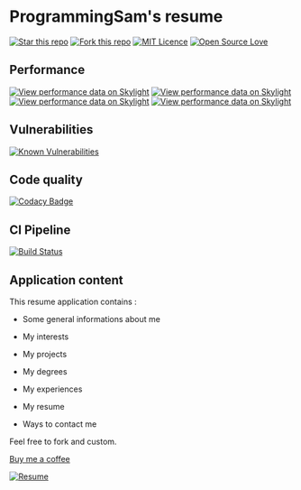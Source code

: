 # ProgrammingSam's resume

[![Star this repo](http://githubbadges.com/star.svg?user=ProgrammingSam&repo=programmingsam-resume&style=flat)](https://github.com/ProgrammingSam/programmingsam-resume)
[![Fork this repo](http://githubbadges.com/fork.svg?user=ProgrammingSam&repo=programmingsam-resume&style=flat)](https://github.com/ProgrammingSam/programmingsam-resume/fork)
[![MIT Licence](https://badges.frapsoft.com/os/mit/mit.png?v=103)](https://opensource.org/licenses/mit-license.php)
[![Open Source Love](https://badges.frapsoft.com/os/v1/open-source.png?v=103)](https://github.com/ellerbrock/open-source-badges/)

## Performance
[![View performance data on Skylight](https://badges.skylight.io/problem/HQf7ZchgF9Qt.svg?token=n05fIOB-nBjlM4GwTR11cAO2VCQTIu4qNyCqjDZQ1Yo)](https://www.skylight.io/app/applications/HQf7ZchgF9Qt)
[![View performance data on Skylight](https://badges.skylight.io/typical/HQf7ZchgF9Qt.svg?token=n05fIOB-nBjlM4GwTR11cAO2VCQTIu4qNyCqjDZQ1Yo)](https://www.skylight.io/app/applications/HQf7ZchgF9Qt)
[![View performance data on Skylight](https://badges.skylight.io/rpm/HQf7ZchgF9Qt.svg?token=n05fIOB-nBjlM4GwTR11cAO2VCQTIu4qNyCqjDZQ1Yo)](https://www.skylight.io/app/applications/HQf7ZchgF9Qt)
[![View performance data on Skylight](https://badges.skylight.io/status/HQf7ZchgF9Qt.svg?token=n05fIOB-nBjlM4GwTR11cAO2VCQTIu4qNyCqjDZQ1Yo)](https://www.skylight.io/app/applications/HQf7ZchgF9Qt)

## Vulnerabilities
[![Known Vulnerabilities](https://snyk.io/test/github/ProgrammingSam/programmingsam-resume/badge.svg?targetFile=Gemfile.lock)](https://snyk.io/test/github/ProgrammingSam/programmingsam-resume)

## Code quality
[![Codacy Badge](https://api.codacy.com/project/badge/Grade/41b974d4a89b4d5cbd53c022e3ea94d5)](https://www.codacy.com?utm_source=github.com&amp;utm_medium=referral&amp;utm_content=ProgrammingSam/programmingam-resume&amp;utm_campaign=Badge_Grade)

## CI Pipeline
[![Build Status](https://semaphoreci.com/api/v1/programmingsam/programmingam-resume/branches/develop/shields_badge.svg)](https://semaphoreci.com/programmingsam/programmingam-resume)

## Application content
This resume application contains :

* Some general informations about me

* My interests

* My projects

* My degrees

* My experiences

* My resume

* Ways to contact me

Feel free to fork and custom.

[Buy me a coffee](https://buymeacoff.ee/ProgrammingSam)

[![Resume](https://forthebadge.com/images/badges/built-with-love.svg)](https://programmingam.io)

